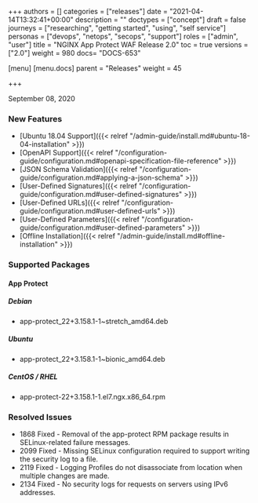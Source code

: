 +++
authors = []
categories = ["releases"]
date = "2021-04-14T13:32:41+00:00"
description = ""
doctypes = ["concept"]
draft = false
journeys = ["researching", "getting started", "using", "self service"]
personas = ["devops", "netops", "secops", "support"]
roles = ["admin", "user"]
title = "NGINX App Protect WAF Release 2.0"
toc = true
versions = ["2.0"]
weight = 980
docs= "DOCS-653"

[menu]
  [menu.docs]
    parent = "Releases"
    weight = 45

+++

September 08, 2020

### New Features

- [Ubuntu 18.04 Support]({{< relref "/admin-guide/install.md#ubuntu-18-04-installation" >}})
- [OpenAPI Support]({{< relref "/configuration-guide/configuration.md#openapi-specification-file-reference" >}})
- [JSON Schema Validation]({{< relref "/configuration-guide/configuration.md#applying-a-json-schema" >}})
- [User-Defined Signatures]({{< relref "/configuration-guide/configuration.md#user-defined-signatures" >}})
- [User-Defined URLs]({{< relref "/configuration-guide/configuration.md#user-defined-urls" >}})
- [User-Defined Parameters]({{< relref "/configuration-guide/configuration.md#user-defined-parameters" >}})
- [Offline Installation]({{< relref "/admin-guide/install.md#offline-installation" >}})


### Supported Packages

#### App Protect

##### Debian

- app-protect_22+3.158.1-1~stretch_amd64.deb

##### Ubuntu

- app-protect_22+3.158.1-1~bionic_amd64.deb

##### CentOS / RHEL

- app-protect-22+3.158.1-1.el7.ngx.x86_64.rpm

### Resolved Issues

- 1868 Fixed - Removal of the app-protect RPM package results in SELinux-related failure messages.
- 2099 Fixed - Missing SELinux configuration required to support writing the security log to a file.
- 2119 Fixed - Logging Profiles do not disassociate from location when multiple changes are made.
- 2134 Fixed - No security logs for requests on servers using IPv6 addresses.